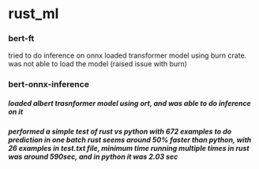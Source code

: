# rust_ml


### bert-ft
tried to do inference on onnx loaded transformer model using burn crate. was not able to load the model (raised issue with burn) 


### bert-onnx-inference
##### loaded albert trasnformer model using ort, and was able to do inference on it
##### performed a simple test of rust vs python with 672 examples to do prediction in one batch rust seems around 50% faster than python, with 26 examples in test.txt file, minimum time running multiple times in rust was around 590sec, and in python it was 2.03 sec